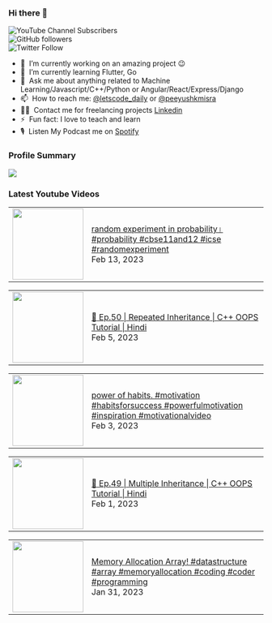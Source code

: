 ### Hi there 👋

![YouTube Channel Subscribers](https://img.shields.io/youtube/channel/subscribers/UCgmk1KXmrHXt_DO0kScyVmQ?style=social)  
![GitHub followers](https://img.shields.io/github/followers/misrapk?style=social)  
![Twitter Follow](https://img.shields.io/twitter/follow/peeyushkmisra?style=social)

- 🔭 &nbsp;I’m currently working on an amazing project :wink:
- 🌱 &nbsp;I’m currently learning Flutter, Go
- 💬 &nbsp;Ask me about anything related to Machine Learning/Javascript/C++/Python or Angular/React/Express/Django
- 📫 &nbsp;How to reach me: [@letscode_daily](https://www.instagram.com/letscode_daily/) or [@peeyushkmisra](https://www.instagram.com/peeyushkmisra/)
- 👨‍💻 &nbsp;Contact me for freelancing projects [Linkedin](https://www.linkedin.com/in/peeyushkmisra/)
- ⚡ &nbsp;Fun fact: I love to teach and learn
- 🎙 &nbsp;Listen My Podcast me on [Spotify](https://open.spotify.com/show/5HlTHA4yxnj56N1klajpQc)

### Profile Summary

![](https://github-profile-summary-cards.vercel.app/api/cards/profile-details?username=misrapk&theme=dracula)

### Latest Youtube Videos

<!-- YOUTUBE:START --><table><tr><td><a href="https://www.youtube.com/watch?v=XyJJmAGhLbE"><img width="140px" src="https://i.ytimg.com/vi/XyJJmAGhLbE/mqdefault.jpg"></a></td>
<td><a href="https://www.youtube.com/watch?v=XyJJmAGhLbE">random experiment in probability।  #probability #cbse11and12 #icse #randomexperiment</a><br/>Feb 13, 2023</td></tr></table>
<table><tr><td><a href="https://www.youtube.com/watch?v=FkYvaGQ9XBg"><img width="140px" src="https://i.ytimg.com/vi/FkYvaGQ9XBg/mqdefault.jpg"></a></td>
<td><a href="https://www.youtube.com/watch?v=FkYvaGQ9XBg">🔴 Ep.50 | Repeated Inheritance | C++ OOPS Tutorial |  Hindi</a><br/>Feb 5, 2023</td></tr></table>
<table><tr><td><a href="https://www.youtube.com/watch?v=s61zKmZr4IA"><img width="140px" src="https://i.ytimg.com/vi/s61zKmZr4IA/mqdefault.jpg"></a></td>
<td><a href="https://www.youtube.com/watch?v=s61zKmZr4IA">power of habits.  #motivation #habitsforsuccess #powerfulmotivation #inspiration #motivationalvideo</a><br/>Feb 3, 2023</td></tr></table>
<table><tr><td><a href="https://www.youtube.com/watch?v=hDJhGlQzv6w"><img width="140px" src="https://i.ytimg.com/vi/hDJhGlQzv6w/mqdefault.jpg"></a></td>
<td><a href="https://www.youtube.com/watch?v=hDJhGlQzv6w">🔴 Ep.49 | Multiple Inheritance | C++ OOPS Tutorial |  Hindi</a><br/>Feb 1, 2023</td></tr></table>
<table><tr><td><a href="https://www.youtube.com/watch?v=m_foF50tMZI"><img width="140px" src="https://i.ytimg.com/vi/m_foF50tMZI/mqdefault.jpg"></a></td>
<td><a href="https://www.youtube.com/watch?v=m_foF50tMZI">Memory Allocation Array!    #datastructure #array #memoryallocation #coding #coder #programming</a><br/>Jan 31, 2023</td></tr></table>
<!-- YOUTUBE:END -->
